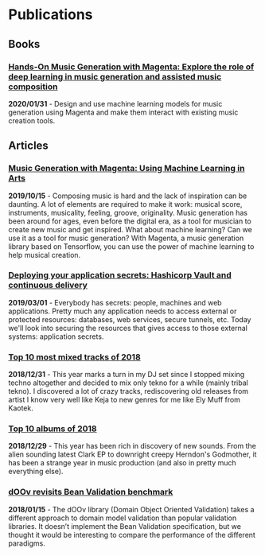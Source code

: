# Publications

## Books

### [Hands-On Music Generation with Magenta: Explore the role of deep learning in music generation and assisted music composition](2020-01-31-music-generation-with-magenta-deep-learning-in-music-generation)

**2020/01/31** - Design and use machine learning models for music generation using Magenta and make them interact with existing music creation tools.

## Articles

### [Music Generation with Magenta: Using Machine Learning in Arts](2019-10-15-music-generation-with-magenta)

**2019/10/15** - Composing music is hard and the lack of inspiration can 
be daunting. A lot of elements are required to make it work: 
musical score, instruments, musicality, feeling, groove, originality. 
Music generation has been around for ages, even before the digital era, 
as a tool for musician to create new music and get inspired. What about 
machine learning? Can we use it as a tool for music generation? With Magenta, 
a music generation library based on Tensorflow, you can use the power of 
machine learning to help musical creation.

### [Deploying your application secrets: Hashicorp Vault and continuous delivery](2019-03-01-hashicorp-vault-and-continuous-delivery)

**2019/03/01** - Everybody has secrets: people, machines and web applications. 
Pretty much any application needs to access external or protected resources: 
databases, web services, secure tunnels, etc. Today we'll look into securing 
the resources that gives access to those external systems: application secrets.

### [Top 10 most mixed tracks of 2018](2018-12-31-top-10-mixed-tracks-2018)

**2018/12/31** - This year marks a turn in my DJ set since I stopped mixing 
techno altogether and decided to mix only tekno for a while (mainly 
tribal tekno). I discovered a lot of crazy tracks, rediscovering old releases 
from artist I know very well like Keja to new genres for me like Ely Muff 
from Kaotek.

### [Top 10 albums of 2018](2018-12-29-top-10-albums-2018)

**2018/12/29** - This year has been rich in discovery of new sounds. From the
 alien sounding latest Clark EP to downright creepy Herndon's Godmother, it 
 has been a strange year in music production (and also in pretty much 
 everything else).

### [dOOv revisits Bean Validation benchmark](2018-01-15-doov-revisits-bean-validation-benchmark)

**2018/01/15** - The dOOv library (Domain Object Oriented Validation) takes a 
different approach to domain model validation than popular validation 
libraries. It doesn’t implement the Bean Validation specification, but we 
thought it would be interesting to compare the performance of the 
different paradigms.

